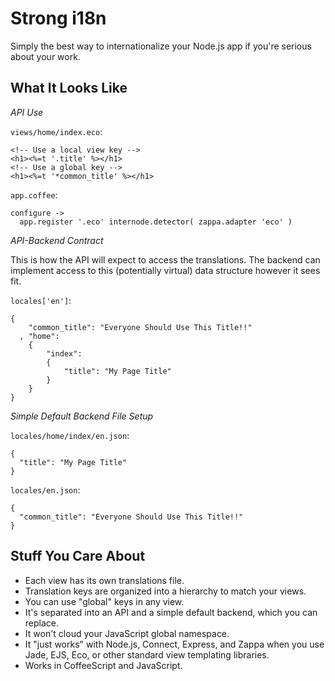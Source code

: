 Strong i18n
===========

Simply the best way to internationalize your Node.js app if you're
serious about your work.

What It Looks Like
------------------

*API Use*

`views/home/index.eco`:

    <!-- Use a local view key -->
    <h1><%=t '.title' %></h1>
    <!-- Use a global key -->
    <h1><%=t '*common_title' %></h1>

`app.coffee`:

    configure ->
      app.register '.eco' internode.detector( zappa.adapter 'eco' )

*API-Backend Contract*

This is how the API will expect to access the translations. The backend
can implement access to this (potentially virtual) data structure
however it sees fit.

`locales['en']`:

    {
        "common_title": "Everyone Should Use This Title!!"
      , "home":
        {
            "index":
            {
                "title": "My Page Title"
            }
        }
    }

*Simple Default Backend File Setup*

`locales/home/index/en.json`:

    {
      "title": "My Page Title"
    }

`locales/en.json`:

    {
      "common_title": "Everyone Should Use This Title!!"
    }


Stuff You Care About
--------------------

* Each view has its own translations file.
* Translation keys are organized into a hierarchy to match your views.
* You can use "global" keys in any view.
* It's separated into an API and a simple default backend, which you can
  replace.
* It won't cloud your JavaScript global namespace.
* It "just works" with Node.js, Connect, Express, and Zappa when you use
  Jade, EJS, Eco, or other standard view templating libraries.
* Works in CoffeeScript and JavaScript.
